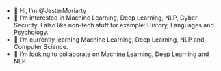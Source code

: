 - 👋 Hi, I’m @JesterMoriarty
- 👀 I’m interested in Machine Learning, Deep Learning, NLP, Cyber Security. I also like non-tech stuff for example: History, Languages and Psychology.
- 🌱 I’m currently learning Machine Learning, Deep Learning, NLP and Computer Science.
- 💞️ I’m looking to collaborate on Machine Learning, Deep Learning and NLP

<!---
JesterMoriarty/JesterMoriarty is a ✨ special ✨ repository because its `README.md` (this file) appears on your GitHub profile.
You can click the Preview link to take a look at your changes.
--->
